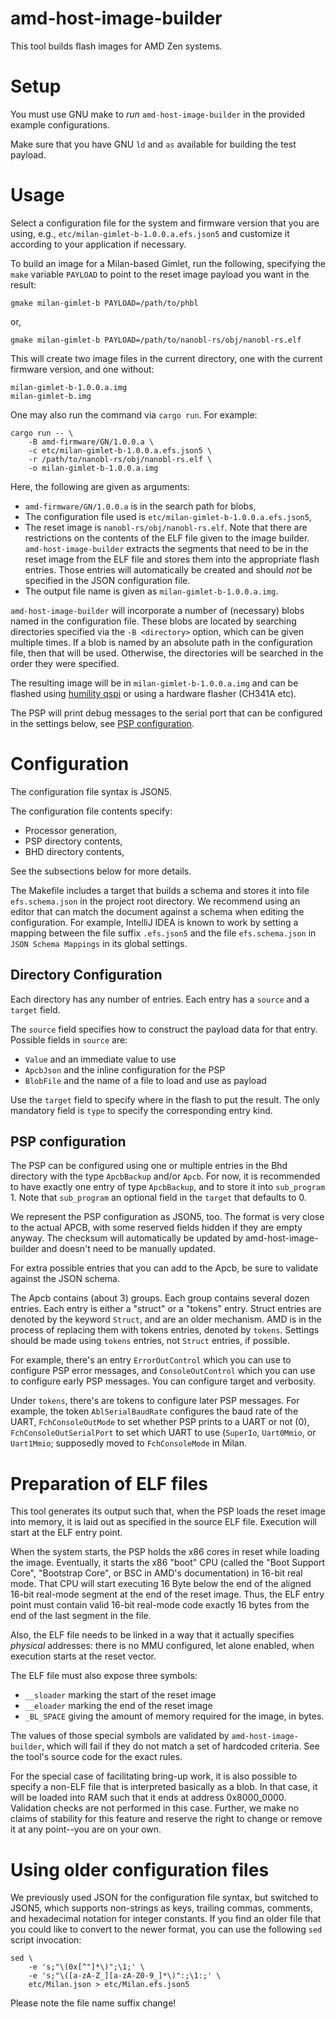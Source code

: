 # amd-host-image-builder

This tool builds flash images for AMD Zen systems.

# Setup

You must use GNU make to _run_ `amd-host-image-builder` in the
provided example configurations.

Make sure that you have GNU `ld` and `as` available for building
the test payload.

# Usage

Select a configuration file for the system and firmware version
that you are using, e.g., `etc/milan-gimlet-b-1.0.0.a.efs.json5`
and customize it according to your application if necessary.

To build an image for a Milan-based Gimlet, run the following,
specifying the `make` variable `PAYLOAD` to point to the reset
image payload you want in the result:

    gmake milan-gimlet-b PAYLOAD=/path/to/phbl

or,

    gmake milan-gimlet-b PAYLOAD=/path/to/nanobl-rs/obj/nanobl-rs.elf

This will create two image files in the current directory, one
with the current firmware version, and one without:

    milan-gimlet-b-1.0.0.a.img
    milan-gimlet-b.img

One may also run the command via `cargo run`.  For example:

    cargo run -- \
        -B amd-firmware/GN/1.0.0.a \
        -c etc/milan-gimlet-b-1.0.0.a.efs.json5 \
        -r /path/to/nanobl-rs/obj/nanobl-rs.elf \
        -o milan-gimlet-b-1.0.0.a.img

Here, the following are given as arguments:

* `amd-firmware/GN/1.0.0.a` is in the search path for blobs,
* The configuration file used is `etc/milan-gimlet-b-1.0.0.a.efs.json5`,
* The reset image is `nanobl-rs/obj/nanobl-rs.elf`.  Note that there are
  restrictions on the contents of the ELF file given to the image
  builder.  `amd-host-image-builder` extracts the segments that need to
  be in the reset image from the ELF file and stores them into the
  appropriate flash entries.  Those entries will automatically be created
  and should _not_ be specified in the JSON configuration file.
* The output file name is given as `milan-gimlet-b-1.0.0.a.img`.

`amd-host-image-builder` will incorporate a number of
(necessary) blobs named in the configuration file.  These blobs
are located by searching directories specified via the `-B
<directory>` option, which can be given multiple times.  If a
blob is named by an absolute path in the configuration file,
then that will be used. Otherwise, the directories will be
searched in the order they were specified.

The resulting image will be in `milan-gimlet-b-1.0.0.a.img` and
can be flashed using
[humility qspi](https://github.com/oxidecomputer/humility) or
using a hardware flasher (CH341A etc).

The PSP will print debug messages to the serial port that can be
configured in the settings below, see [PSP configuration](#psp-configuration).

# Configuration

The configuration file syntax is JSON5.

The configuration file contents specify:
* Processor generation,
* PSP directory contents,
* BHD directory contents,

See the subsections below for more details.

The Makefile includes a target that builds a schema and stores
it into file `efs.schema.json` in the project root directory.
We recommend using an editor that can match the document against
a schema when editing the configuration.  For example, IntelliJ
IDEA is known to work by setting a mapping between the file
suffix `.efs.json5` and the file `efs.schema.json` in `JSON
Schema Mappings` in its global settings.

## Directory Configuration

Each directory has any number of entries.  Each entry has a
`source` and a `target` field.

The `source` field specifies how to construct the payload
data for that entry.  Possible fields in `source` are:

* `Value` and an immediate value to use
* `ApcbJson` and the inline configuration for the PSP
* `BlobFile` and the name of a file to load and use as payload

Use the `target` field to specify where in the flash to put the
result.  The only mandatory field is `type` to specify the
corresponding entry kind.

## PSP configuration

The PSP can be configured using one or multiple entries in the
Bhd directory with the type `ApcbBackup` and/or `Apcb`.  For
now, it is recommended to have exactly one entry of type
`ApcbBackup`, and to store it into `sub_program` 1.  Note that
`sub_program` an optional field in the `target` that defaults to
0.

We represent the PSP configuration as JSON5, too. The format is
very close to the actual APCB, with some reserved fields hidden
if they are empty anyway.  The checksum will automatically be
updated by amd-host-image-builder and doesn't need to be
manually updated.

For extra possible entries that you can add to the Apcb, be sure
to validate against the JSON schema.

The Apcb contains (about 3) groups. Each group contains several
dozen entries.  Each entry is either a "struct" or a "tokens"
entry.  Struct entries are denoted by the keyword `Struct`, and
are an older mechanism.  AMD is in the process of replacing them
with tokens entries, denoted by `tokens`.  Settings should be
made using `tokens` entries, not `Struct` entries, if possible.

For example, there's an entry `ErrorOutControl` which you can
use to configure PSP error messages, and `ConsoleOutControl`
which you can use to configure early PSP messages. You can
configure target and verbosity.

Under `tokens`, there's are tokens to configure later PSP
messages.  For example, the token `AblSerialBaudRate` configures
the baud rate of the UART, `FchConsoleOutMode` to set whether
PSP prints to a UART or not (0), `FchConsoleOutSerialPort` to
set which UART to use (`SuperIo`, `Uart0Mmio`, or `Uart1Mmio`;
supposedly moved to `FchConsoleMode` in Milan.

# Preparation of ELF files

This tool generates its output such that, when the PSP loads the
reset image into memory, it is laid out as specified in the
source ELF file.  Execution will start at the ELF entry point.

When the system starts, the PSP holds the x86 cores in reset
while loading the image.  Eventually, it starts the x86 "boot"
CPU (called the "Boot Support Core", "Bootstrap Core", or BSC in
AMD's documentation) in 16-bit real mode.  That CPU will start
executing 16 Byte below the end of the aligned 16-bit real-mode
segment at the end of the reset image.  Thus, the ELF entry
point must contain valid 16-bit real-mode code exactly 16 bytes
from the end of the last segment in the file.

Also, the ELF file needs to be linked in a way that it actually
specifies _physical_ addresses: there is no MMU configured, let
alone enabled, when execution starts at the reset vector.

The ELF file must also expose three symbols:
* `__sloader` marking the start of the reset image
* `__eloader` marking the end of the reset image
* `_BL_SPACE` giving the amount of memory required for
  the image, in bytes.

The values of those special symbols are validated by
`amd-host-image-builder`, which will fail if they do not
match a set of hardcoded criteria.  See the tool's source
code for the exact rules.

For the special case of facilitating bring-up work, it is also
possible to specify a non-ELF file that is interpreted basically
as a blob. In that case, it will be loaded into RAM such that it
ends at address 0x8000_0000.  Validation checks are not
performed in this case.  Further, we make no claims of stability
for this feature and reserve the right to change or remove it at
any point--you are on your own.

# Using older configuration files

We previously used JSON for the configuration file syntax, but
switched to JSON5, which supports non-strings as keys, trailing
commas, comments, and hexadecimal notation for integer
constants.  If you find an older file that you could like to
convert to the newer format, you can use the following `sed`
script invocation:

    sed \
        -e 's;"\(0x[^"]*\)";\1;' \
        -e 's;"\([a-zA-Z_][a-zA-Z0-9_]*\)":;\1:;' \
        etc/Milan.json > etc/Milan.efs.json5

Please note the file name suffix change!

